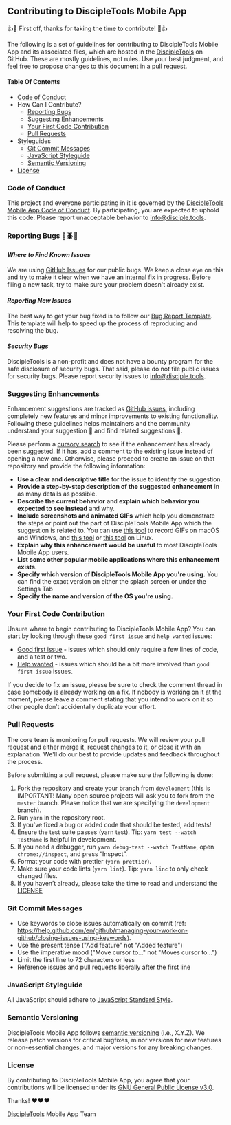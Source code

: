 ## Contributing to DiscipleTools Mobile App

:+1::tada: First off, thanks for taking the time to contribute! :tada::+1:

The following is a set of guidelines for contributing to DiscipleTools Mobile App and its associated files, which are hosted in the [DiscipleTools](https://github.com/DiscipleTools) on GitHub. These are mostly guidelines, not rules. Use your best judgment, and feel free to propose changes to this document in a pull request.

#### Table Of Contents

- [Code of Conduct](#code-of-conduct)
- How Can I Contribute?
  - [Reporting Bugs](#reporting-bugs)
  - [Suggesting Enhancements](#suggesting-enhancements)
  - [Your First Code Contribution](#your-first-code-contribution)
  - [Pull Requests](#pull-requests)
- Styleguides
  - [Git Commit Messages](#git-commit-messages)
  - [JavaScript Styleguide](#javascript-styleguide)
  - [Semantic Versioning](#semantic-versioning)
- [License](#license)

### Code of Conduct

This project and everyone participating in it is governed by the [DiscipleTools Mobile App Code of Conduct](CODE_OF_CONDUCT.md). By participating, you are expected to uphold this code. Please report unacceptable behavior to [info@disciple.tools](mailto:info@disciple.tools).

### Reporting Bugs :bug::beetle::ant:

#### _Where to Find Known Issues_

We are using [GitHub Issues](https://github.com/DiscipleTools/disciple-tools-mobile-app/issues) for our public bugs. We keep a close eye on this and try to make it clear when we have an internal fix in progress. Before filing a new task, try to make sure your problem doesn't already exist.

#### _Reporting New Issues_

The best way to get your bug fixed is to follow our [Bug Report Template](.github/ISSUE_TEMPLATE/bug_report.md). This template will help to speed up the process of reproducing and resolving the bug.

#### _Security Bugs_

DiscipleTools is a non-profit and does not have a bounty program for the safe disclosure of security bugs. That said, please do not file public issues for security bugs. Please report security issues to [info@disciple.tools](mailto:info@disciple.tools).

### Suggesting Enhancements

Enhancement suggestions are tracked as [GitHub issues](https://guides.github.com/features/issues/), including completely new features and minor improvements to existing functionality. Following these guidelines helps maintainers and the community understand your suggestion :memo: and find related suggestions :mag_right:.

Please perform a [cursory search](https://github.com/DiscipleTools/disciple-tools-mobile-app/issues?utf8=%E2%9C%93&q=is%3Aissue+label%3Aenhancement) to see if the enhancement has already been suggested. If it has, add a comment to the existing issue instead of opening a new one.  Otherwise, please proceed to create an issue on that repository and provide the following information:

* **Use a clear and descriptive title** for the issue to identify the suggestion.
* **Provide a step-by-step description of the suggested enhancement** in as many details as possible.
* **Describe the current behavior** and **explain which behavior you expected to see instead** and why.
* **Include screenshots and animated GIFs** which help you demonstrate the steps or point out the part of DiscipleTools Mobile App which the suggestion is related to. You can use [this tool](https://www.cockos.com/licecap/) to record GIFs on macOS and Windows, and [this tool](https://github.com/colinkeenan/silentcast) or [this tool](https://github.com/GNOME/byzanz) on Linux.
* **Explain why this enhancement would be useful** to most DiscipleTools Mobile App users.
* **List some other popular mobile applications where this enhancement exists.**
* **Specify which version of DiscipleTools Mobile App you're using.** You can find the exact version on either the splash screen or under the Settings Tab
* **Specify the name and version of the OS you're using.**

### Your First Code Contribution

Unsure where to begin contributing to DiscipleTools Mobile App? You can start by looking through these `good first issue` and `help wanted` issues:

- [Good first issue](https://github.com/DiscipleTools/disciple-tools-mobile-app/issues?q=is%3Aissue+is%3Aopen+label%3A%22good+first+issue%22) - issues which should only require a few lines of code, and a test or two.
- [Help wanted](https://github.com/DiscipleTools/disciple-tools-mobile-app/issues?q=is%3Aissue+is%3Aopen+label%3A%22help+wanted%22) - issues which should be a bit more involved than `good first issue` issues.

If you decide to fix an issue, please be sure to check the comment thread in case somebody is already working on a fix. If nobody is working on it at the moment, please leave a comment stating that you intend to work on it so other people don’t accidentally duplicate your effort.

### Pull Requests

The core team is monitoring for pull requests. We will review your pull request and either merge it, request changes to it, or close it with an explanation. We'll do our best to provide updates and feedback throughout the process.

Before submitting a pull request, please make sure the following is done:

1. Fork the repository and create your branch from `development` (this is IMPORTANT! Many open source projects will ask you to fork from the `master` branch.  Please notice that we are specifying the `development` branch).
1. Run `yarn` in the repository root.
1. If you've fixed a bug or added code that should be tested, add tests!
1. Ensure the test suite passes (yarn test). Tip: `yarn test --watch TestName` is helpful in development.
1. If you need a debugger, run `yarn debug-test --watch TestName`, open `chrome://inspect`, and press “Inspect”.
1. Format your code with prettier (`yarn prettier`).
1. Make sure your code lints (`yarn lint`). Tip: `yarn linc` to only check changed files.
1. If you haven’t already, please take the time to read and understand the [LICENSE](#license)

### Git Commit Messages

- Use keywords to close issues automatically on commit (ref: https://help.github.com/en/github/managing-your-work-on-github/closing-issues-using-keywords).
- Use the present tense ("Add feature" not "Added feature")
- Use the imperative mood ("Move cursor to..." not "Moves cursor to...")
- Limit the first line to 72 characters or less
- Reference issues and pull requests liberally after the first line

### JavaScript Styleguide

All JavaScript should adhere to [JavaScript Standard Style](https://standardjs.com/).

### Semantic Versioning

DiscipleTools Mobile App follows [semantic versioning](https://semver.org) (i.e., X.Y.Z). We release patch versions for critical bugfixes, minor versions for new features or non-essential changes, and major versions for any breaking changes.

### License

By contributing to DiscipleTools Mobile App, you agree that your contributions will be licensed under its [GNU General Public License v3.0](LICENSE).

Thanks! :heart::heart::heart:

[DiscipleTools](https://disciple.tools) Mobile App Team
